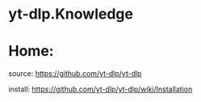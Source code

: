 # yt-dlp.Knowledge
# Home:
source: https://github.com/yt-dlp/yt-dlp

install: https://github.com/yt-dlp/yt-dlp/wiki/Installation
